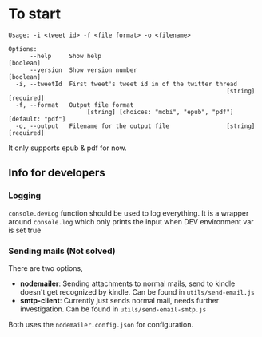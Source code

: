 # To start

    Usage: -i <tweet id> -f <file format> -o <filename>

```
Options:
      --help     Show help                                             [boolean]
      --version  Show version number                                   [boolean]
  -i, --tweetId  First tweet's tweet id in of the twitter thread
                                                             [string] [required]
  -f, --format   Output file format
                      [string] [choices: "mobi", "epub", "pdf"] [default: "pdf"]
  -o, --output   Filename for the output file                [string] [required]
```

It only supports epub & pdf for now.

## Info for developers

### Logging

`console.devLog` function should be used to log everything.
It is a wrapper around `console.log` which only prints the input when DEV environment var is set true

### Sending mails (Not solved)

There are two options,

-   **nodemailer**: Sending attachments to normal mails, send to kindle doesn't get recognized by kindle.
    Can be found in `utils/send-email.js`
-   **smtp-client**: Currently just sends normal mail, needs further investigation.
    Can be found in `utils/send-email-smtp.js`

Both uses the `nodemailer.config.json` for configuration.
